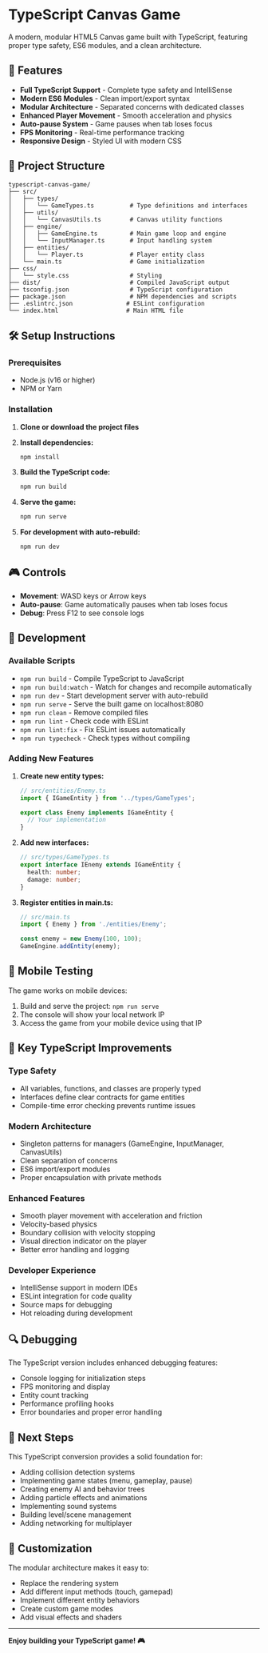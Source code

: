 # TypeScript Canvas Game

A modern, modular HTML5 Canvas game built with TypeScript, featuring proper type safety, ES6 modules, and a clean architecture.

## 🚀 Features

- **Full TypeScript Support** - Complete type safety and IntelliSense
- **Modern ES6 Modules** - Clean import/export syntax
- **Modular Architecture** - Separated concerns with dedicated classes
- **Enhanced Player Movement** - Smooth acceleration and physics
- **Auto-pause System** - Game pauses when tab loses focus
- **FPS Monitoring** - Real-time performance tracking
- **Responsive Design** - Styled UI with modern CSS

## 📁 Project Structure

```
typescript-canvas-game/
├── src/
│   ├── types/
│   │   └── GameTypes.ts          # Type definitions and interfaces
│   ├── utils/
│   │   └── CanvasUtils.ts        # Canvas utility functions
│   ├── engine/
│   │   ├── GameEngine.ts         # Main game loop and engine
│   │   └── InputManager.ts       # Input handling system
│   ├── entities/
│   │   └── Player.ts             # Player entity class
│   └── main.ts                   # Game initialization
├── css/
│   └── style.css                 # Styling
├── dist/                         # Compiled JavaScript output
├── tsconfig.json                 # TypeScript configuration
├── package.json                  # NPM dependencies and scripts
├── .eslintrc.json               # ESLint configuration
└── index.html                   # Main HTML file
```

## 🛠️ Setup Instructions

### Prerequisites

- Node.js (v16 or higher)
- NPM or Yarn

### Installation

1. **Clone or download the project files**

2. **Install dependencies:**

   ```bash
   npm install
   ```

3. **Build the TypeScript code:**

   ```bash
   npm run build
   ```

4. **Serve the game:**

   ```bash
   npm run serve
   ```

5. **For development with auto-rebuild:**
   ```bash
   npm run dev
   ```

## 🎮 Controls

- **Movement**: WASD keys or Arrow keys
- **Auto-pause**: Game automatically pauses when tab loses focus
- **Debug**: Press F12 to see console logs

## 🔧 Development

### Available Scripts

- `npm run build` - Compile TypeScript to JavaScript
- `npm run build:watch` - Watch for changes and recompile automatically
- `npm run dev` - Start development server with auto-rebuild
- `npm run serve` - Serve the built game on localhost:8080
- `npm run clean` - Remove compiled files
- `npm run lint` - Check code with ESLint
- `npm run lint:fix` - Fix ESLint issues automatically
- `npm run typecheck` - Check types without compiling

### Adding New Features

1. **Create new entity types:**

   ```typescript
   // src/entities/Enemy.ts
   import { IGameEntity } from '../types/GameTypes';

   export class Enemy implements IGameEntity {
     // Your implementation
   }
   ```

2. **Add new interfaces:**

   ```typescript
   // src/types/GameTypes.ts
   export interface IEnemy extends IGameEntity {
     health: number;
     damage: number;
   }
   ```

3. **Register entities in main.ts:**

   ```typescript
   // src/main.ts
   import { Enemy } from './entities/Enemy';

   const enemy = new Enemy(100, 100);
   GameEngine.addEntity(enemy);
   ```

## 📱 Mobile Testing

The game works on mobile devices:

1. Build and serve the project: `npm run serve`
2. The console will show your local network IP
3. Access the game from your mobile device using that IP

## 🎯 Key TypeScript Improvements

### Type Safety

- All variables, functions, and classes are properly typed
- Interfaces define clear contracts for game entities
- Compile-time error checking prevents runtime issues

### Modern Architecture

- Singleton patterns for managers (GameEngine, InputManager, CanvasUtils)
- Clean separation of concerns
- ES6 import/export modules
- Proper encapsulation with private methods

### Enhanced Features

- Smooth player movement with acceleration and friction
- Velocity-based physics
- Boundary collision with velocity stopping
- Visual direction indicator on the player
- Better error handling and logging

### Developer Experience

- IntelliSense support in modern IDEs
- ESLint integration for code quality
- Source maps for debugging
- Hot reloading during development

## 🔍 Debugging

The TypeScript version includes enhanced debugging features:

- Console logging for initialization steps
- FPS monitoring and display
- Entity count tracking
- Performance profiling hooks
- Error boundaries and proper error handling

## 🚀 Next Steps

This TypeScript conversion provides a solid foundation for:

- Adding collision detection systems
- Implementing game states (menu, gameplay, pause)
- Creating enemy AI and behavior trees
- Adding particle effects and animations
- Implementing sound systems
- Building level/scene management
- Adding networking for multiplayer

## 🎨 Customization

The modular architecture makes it easy to:

- Replace the rendering system
- Add different input methods (touch, gamepad)
- Implement different entity behaviors
- Create custom game modes
- Add visual effects and shaders

---

**Enjoy building your TypeScript game! 🎮**
